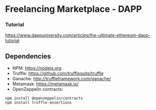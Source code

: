 # Freelancing Marketplace - DAPP

### Tutorial
https://www.dappuniversity.com/articles/the-ultimate-ethereum-dapp-tutorial

## Dependencies
- NPM: https://nodejs.org
- Truffle: https://github.com/trufflesuite/truffle
- Ganache: http://truffleframework.com/ganache/
- Metamask: https://metamask.io/
- OpenZeppelin contracts:
```
npm install @openzeppelin/contracts
npm install truffle-assertions
```